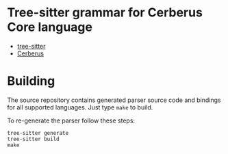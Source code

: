 # Tree-sitter grammar for Cerberus Core language

- [tree-sitter](https://tree-sitter.github.io/tree-sitter/)
- [Cerberus](https://www.cl.cam.ac.uk/~pes20/cerberus/)

# Building

The source repository contains generated parser source code and
bindings for all supported languages. Just type `make` to build.

To re-generate the parser follow these steps:

```
tree-sitter generate
tree-sitter build
make
```
